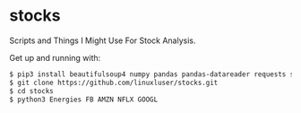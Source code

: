 # stocks
Scripts and Things I Might Use For Stock Analysis.

Get up and running with:

```bash
$ pip3 install beautifulsoup4 numpy pandas pandas-datareader requests scipy
$ git clone https://github.com/linuxluser/stocks.git
$ cd stocks
$ python3 Energies FB AMZN NFLX GOOGL
```

